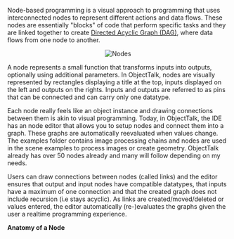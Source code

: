 Node-based programming is a visual approach to programming that uses
interconnected nodes to represent different actions and data flows.
These nodes are essentially "blocks" of code that perform specific tasks
and they are linked together to create
[Directed Acyclic Graph (DAG)](https://en.wikipedia.org/wiki/Directed_acyclic_graph),
where data flows from one node to another.

<div align="center">

![Nodes](img/nodes.png)

</div>

A node represents a small function that transforms inputs into outputs,
optionally using additional parameters. In ObjectTalk, nodes are visually represented
by rectangles displaying a title at the top, inputs displayed on the left and
outputs on the rights. Inputs and outputs are referred to as pins that can be connected
and can carry only one datatype.

Each node really feels like an object instance and drawing connections
between them is akin to visual programming. Today, in ObjectTalk, the
IDE has an node editor that allows you to setup nodes and connect them
into a graph. These graphs are automatically reevaluated when values
change. The examples folder contains image processing chains and nodes
are used in the scene examples to process images or create geometry.
ObjectTalk already has over 50 nodes already and many will follow
depending on my needs.

Users can draw connections between nodes (called links) and the editor ensures
that output and input nodes have compatible datatypes, that inputs have a maximum
of one connection and that the created graph does not include recursion (i.e
stays acyclic). As links are created/moved/deleted or values entered, the editor
automatically (re-)evaluates the graphs given the user a realtime programming
experience.

**Anatomy of a Node**

